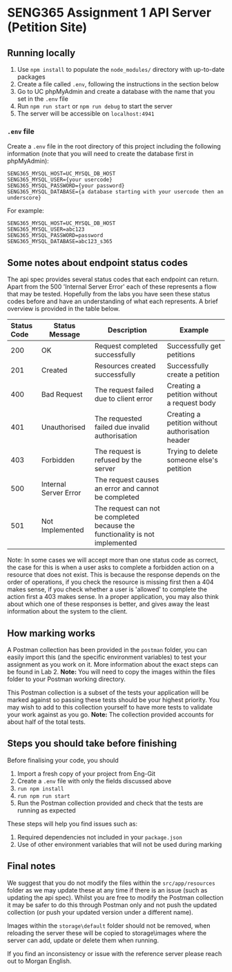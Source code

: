 # SENG365 Assignment 1 API Server (Petition Site)

## Running locally

1. Use `npm install` to populate the `node_modules/` directory with up-to-date packages
2. Create a file called `.env`, following the instructions in the section below
3. Go to UC phpMyAdmin and create a database with the name that you set in the `.env` file
2. Run `npm run start` or `npm run debug` to start the server
3. The server will be accessible on `localhost:4941`

### `.env` file

Create a `.env` file in the root directory of this project including the following information (note that you will need
to create the database first in phpMyAdmin):

```
SENG365_MYSQL_HOST=UC_MYSQL_DB_HOST
SENG365_MYSQL_USER={your usercode}
SENG365_MYSQL_PASSWORD={your password}
SENG365_MYSQL_DATABASE={a database starting with your usercode then an underscore}
```

For example:

```
SENG365_MYSQL_HOST=UC_MYSQL_DB_HOST
SENG365_MYSQL_USER=abc123
SENG365_MYSQL_PASSWORD=password
SENG365_MYSQL_DATABASE=abc123_s365
```

## Some notes about endpoint status codes

The api spec provides several status codes that each endpoint can return. Apart from the 500 'Internal Server Error'
each of these represents a flow that may be tested. Hopefully from the labs you have seen these status codes before and
have an understanding of what each represents. A brief overview is provided in the table below.

| Status Code | Status Message        | Description                                                                   | Example                                          |
|:------------|-----------------------|-------------------------------------------------------------------------------|--------------------------------------------------|
| 200         | OK                    | Request completed successfully                                                | Successfully get petitions                       |
| 201         | Created               | Resources created successfully                                                | Successfully create a petition                   |
| 400         | Bad Request           | The request failed due to client error                                        | Creating a petition without a request body       |
| 401         | Unauthorised          | The requested failed due invalid authorisation                                | Creating a petition without authorisation header |
| 403         | Forbidden             | The request is refused by the server                                          | Trying to delete someone else's petition         |
| 500         | Internal Server Error | The request causes an error and cannot be completed                           |                                                  |
| 501         | Not Implemented       | The request can not be completed because the functionality is not implemented |                                                  | 

Note: In some cases we will accept more than one status code as correct, the case for this is when a user asks to
complete a forbidden action on a resource that does not exist. This is because the response depends on the order of
operations, if you check the resource is missing first then a 404 makes sense, if you check whether a user is 'allowed'
to complete the action first a 403 makes sense. In a proper application, you may also think about which one of these
responses is better, and gives away the least information about the system to the client.

## How marking works

A Postman collection has been provided in the `postman` folder, you can easily import this (and the specific
environment variables) to test your assignment as you work on it. More information about the exact steps can be found in
Lab 2. **Note:** You will need to copy the images within the files folder to your Postman working directory.

This Postman collection is a subset of the tests your application will be marked against so passing these tests should
be your highest priority. You may wish to add to this collection yourself to have more tests to validate your work
against as you go.
**Note:** The collection provided accounts for about half of the total tests.

## Steps you should take before finishing

Before finalising your code, you should

1. Import a fresh copy of your project from Eng-Git
2. Create a `.env` file with only the fields discussed above
3. `run npm install`
4. `run npm run start`
5. Run the Postman collection provided and check that the tests are running as expected

These steps will help you find issues such as:

1. Required dependencies not included in your `package.json`
2. Use of other environment variables that will not be used during marking

## Final notes

We suggest that you do not modify the files within the `src/app/resources` folder as we may update these at any time if there is
an issue (such as updating the api spec). Whilst you are free to modify the Postman collection it may be safer to do
this through Postman only and not push the updated collection (or push your updated version under a different name).

Images within the `storage\default` folder should not be removed, when reloading the server these will be copied to
storage\images where the server can add, update or delete them when running.

If you find an inconsistency or issue with the reference server please reach out to Morgan English.
